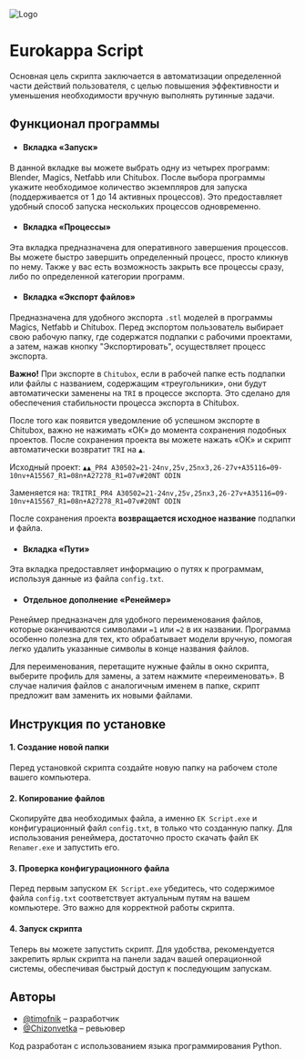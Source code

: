 
![Logo](https://estellika.ru/wp-content/uploads/2022/05/logo-eurokappa-1280x412.png)


# Eurokappa Script

Основная цель скрипта заключается в автоматизации определенной части действий пользователя, с целью повышения эффективности и уменьшения необходимости вручную выполнять рутинные задачи.




## Функционал программы

- #### Вкладка «Запуск»
В данной вкладке вы можете выбрать одну из четырех программ: Blender, Magics, Netfabb или Chitubox. После выбора программы укажите необходимое количество экземпляров для запуска (поддерживается от 1 до 14 активных процессов). Это предоставляет удобный способ запуска нескольких процессов одновременно.

- #### Вкладка «Процессы»
Эта вкладка предназначена для оперативного завершения процессов. Вы можете быстро завершить определенный процесс, просто кликнув по нему. Также у вас есть возможность закрыть все процессы сразу, либо по определенной категории программ.

- #### Вкладка «Экспорт файлов»
Предназначена для удобного экспорта `.stl` моделей в программы Magics, Netfabb и Chitubox. Перед экспортом пользователь выбирает свою рабочую папку, где содержатся подпапки с рабочими проектами, а затем, нажав кнопку "Экспортировать", осуществляет процесс экспорта.

**Важно!** При экспорте в `Chitubox`, если в рабочей папке есть подпапки или файлы с названием, содержащим «треугольники», они будут автоматически заменены на `TRI` в процессе экспорта. Это сделано для обеспечения стабильности процесса экспорта в Chitubox.

После того как появится уведомление об успешном экспорте в Chitubox, важно не нажимать «ОК» до момента сохранения подобных проектов. После сохранения проекта вы можете нажать «ОК» и скрипт автоматически возвратит `TRI` на `▲`.

Исходный проект: `▲▲_PR4 A30502=21-24nv,25v,25nх3,26-27v+A35116=09-10nv+A15567_R1=08n+A27278_R1=07v#20NT ODIN`

Заменяется на: `TRITRI_PR4 A30502=21-24nv,25v,25nх3,26-27v+A35116=09-10nv+A15567_R1=08n+A27278_R1=07v#20NT ODIN`

После сохранения проекта **возвращается исходное название** подпапки и файла.

- #### Вкладка «Пути»
Эта вкладка предоставляет информацию о путях к программам, используя данные из файла `config.txt`.

- #### Отдельное дополнение «Ренеймер»
Ренеймер предназначен для удобного переименования файлов, которые оканчиваются символами `=1` или `=2` в их названии. Программа особенно полезна для тех, кто обрабатывает модели вручную, помогая легко удалить указанные символы в конце названия файлов.

Для переименования, перетащите нужные файлы в окно скрипта, выберите профиль для замены, а затем нажмите «переименовать». В случае наличия файлов с аналогичным именем в папке, скрипт предложит вам заменить их новыми файлами. 

## Инструкция по установке

#### 1. Создание новой папки
Перед установкой скрипта создайте новую папку на рабочем столе вашего компьютера. 

#### 2. Копирование файлов
Скопируйте два необходимых файла, а именно `EK Script.exe` и конфигурационный файл `config.txt`, в только что созданную папку.
Для использования ренеймера, достаточно просто скачать файл `EK Renamer.exe` и запустить его. 

#### 3. Проверка конфигурационного файла
Перед первым запуском `EK Script.exe` убедитесь, что содержимое файла `config.txt` соответствует актуальным путям на вашем компьютере. Это важно для корректной работы скрипта.

#### 4. Запуск скрипта
Теперь вы можете запустить скрипт. Для удобства, рекомендуется закрепить ярлык скрипта на панели задач вашей операционной системы, обеспечивая быстрый доступ к последующим запускам.
## Авторы

- [@timofnik](https://t.me/timofnik) – разработчик
- [@Chizonvetka](https://t.me/Chizonvetka) – ревьювер

Код разработан с использованием языка программирования Python.
